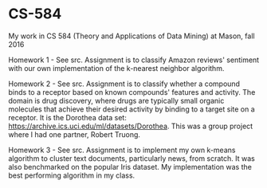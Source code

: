 # CS-584
My work in CS 584 (Theory and Applications of Data Mining) at Mason, fall 2016

Homework 1 - See src. Assignment is to classify Amazon reviews' sentiment with our own implementation of the k-nearest neighbor algorithm.

Homework 2 - See src. Assignment is to classify whether a compound binds to a receptor based on known compounds' features and activity. The domain is drug discovery, where drugs are typically small organic molecules that achieve their desired activity by binding to a target site on a receptor. It is the Dorothea data set: https://archive.ics.uci.edu/ml/datasets/Dorothea. This was a group project where I had one partner, Robert Truong.

Homework 3 - See src. Assignment is to implement my own k-means algorithm to cluster text documents, particularly news, from scratch. It was also benchmarked on the popular Iris dataset. My implementation was the best performing algorithm in my class.
